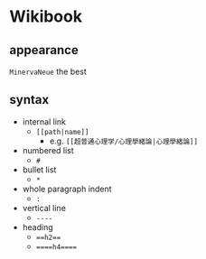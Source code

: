 # Wikibook
## appearance
`MinervaNeue` the best
## syntax
- internal link
	- `[[path|name]]`
		- e.g. `[[超普通心理学/心理學緒論|心理學緒論]]`
- numbered list
	- `#`
- bullet list
	- `*`
- whole paragraph indent
	- `:` 
- vertical line
	- `----`
- heading
	- `==h2==`
	- `====h4====`
